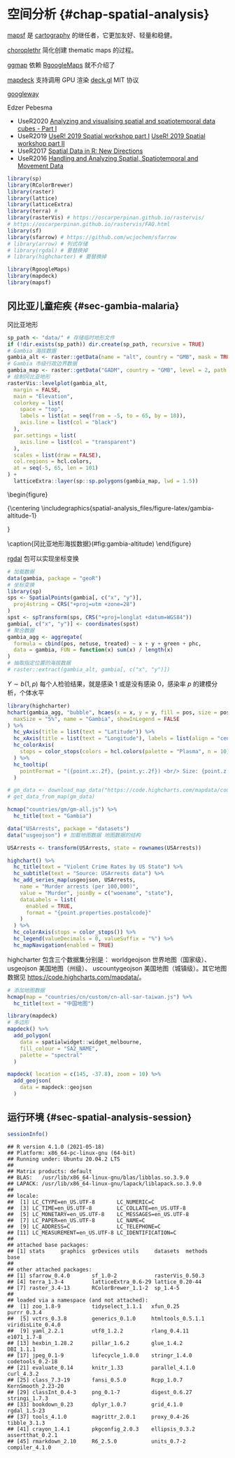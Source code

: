 # 空间分析  {#chap-spatial-analysis}

<!-- 
1. 静态可视化和动态可视化
1. Google 地图和开源地图服务需要介绍，国内的地图服务也需要介绍
1. 介绍空间基础对象，及其数据操作和分析

开源组织
Timothée Giraud 等创建的 [riatelab](https://github.com/riatelab/) 和 Edzer Pebesma 等创建的 [r-spatial](https://github.com/r-spatial/)


Robert Hijmans 开发的 [terra](https://github.com/rspatial/terra) 用以替代 [raster](https://github.com/rspatial/raster)，新的R包更加简洁、速度更快、功能更强。

mapedit
mapview
leaflet

Edzer Pebesma, Roger Bivand 著作 [Spatial Data Science with applications in R](https://www.r-spatial.org/book)
-->

[mapsf](https://github.com/riatelab/mapsf) 是 [cartography](https://github.com/riatelab/cartography/) 的继任者，它更加友好、轻量和稳健。

[choroplethr](https://github.com/trulia/choroplethr) 简化创建 thematic maps 的过程。

[ggmap](https://github.com/dkahle/ggmap) 依赖 [RgoogleMaps](https://github.com/markusloecher/rgooglemaps) 就不介绍了

[mapdeck](https://github.com/SymbolixAU/mapdeck) 支持调用 GPU 渲染
[deck.gl](https://github.com/visgl/deck.gl) MIT 协议

[googleway](https://github.com/SymbolixAU/googleway)


Edzer Pebesma

- UseR2020 [Analyzing and visualising spatial and spatiotemporal data cubes - Part I](https://edzer.github.io/UseR2020/)
- UseR2019 [UseR! 2019 Spatial workshop part I](https://edzer.github.io/UseR2019/part1.html) [UseR! 2019 Spatial workshop part II](https://edzer.github.io/UseR2019/part2.html)
- UseR2017 [Spatial Data in R: New Directions](https://edzer.github.io/UseR2017/)
- UseR2016 [Handling and Analyzing Spatial, Spatiotemporal and Movement Data](https://edzer.github.io/UseR2016/)


```r
library(sp)
library(RColorBrewer)
library(raster)
library(lattice)
library(latticeExtra)
library(terra) # 
library(rasterVis) # https://oscarperpinan.github.io/rastervis/
# https://oscarperpinan.github.io/rastervis/FAQ.html
library(sf)
library(sfarrow) # https://github.com/wcjochem/sfarrow
# library(arrow) # 列式存储
# library(rgdal) # 要替换掉
# library(highcharter) # 要替换掉
```



```r
library(RgoogleMaps)
library(mapdeck)
library(mapsf)
```

## 冈比亚儿童疟疾 {#sec-gambia-malaria}

冈比亚地形


```r
sp_path <- "data/" # 存储临时地形文件
if (!dir.exists(sp_path)) dir.create(sp_path, recursive = TRUE)
# Gambia 海拔数据
gambia_alt <- raster::getData(name = "alt", country = "GMB", mask = TRUE, path = sp_path)
# Gambia 市级行政边界数据
gambia_map <- raster::getData("GADM", country = "GMB", level = 2, path = sp_path)
# 绘制冈比亚地形
rasterVis::levelplot(gambia_alt,
  margin = FALSE,
  main = "Elevation",
  colorkey = list(
    space = "top",
    labels = list(at = seq(from = -5, to = 65, by = 10)),
    axis.line = list(col = "black")
  ),
  par.settings = list(
    axis.line = list(col = "transparent")
  ),
  scales = list(draw = FALSE),
  col.regions = hcl.colors,
  at = seq(-5, 65, len = 101)
) +
  latticeExtra::layer(sp::sp.polygons(gambia_map, lwd = 1.5))
```

\begin{figure}

{\centering \includegraphics{spatial-analysis_files/figure-latex/gambia-altitude-1} 

}

\caption{冈比亚地形海拔数据}(\#fig:gambia-altitude)
\end{figure}

[rgdal](https://rgdal.r-forge.r-project.org/) 包可以实现坐标变换


```r
# 加载数据
data(gambia, package = "geoR")
# 坐标变换
library(sp)
sps <- SpatialPoints(gambia[, c("x", "y")],
  proj4string = CRS("+proj=utm +zone=28")
)
spst <- spTransform(sps, CRS("+proj=longlat +datum=WGS84"))
gambia[, c("x", "y")] <- coordinates(spst)
# 聚合数据
gambia_agg <- aggregate(
  formula = cbind(pos, netuse, treated) ~ x + y + green + phc,
  data = gambia, FUN = function(x) sum(x) / length(x)
)
# 抽取指定位置的海拔数据
# raster::extract(gambia_alt, gambia[, c("x", "y")])
```

$Y \sim b(1,p)$ 每个人检验结果，就是感染 1 或是没有感染 0，感染率 $p$ 的建模分析，个体水平


```r
library(highcharter)
hchart(gambia_agg, "bubble", hcaes(x = x, y = y, fill = pos, size = pos),
  maxSize = "5%", name = "Gambia", showInLegend = FALSE
) %>%
  hc_yAxis(title = list(text = "Latitude")) %>%
  hc_xAxis(title = list(text = "Longitude"), labels = list(align = "center")) %>%
  hc_colorAxis(
    stops = color_stops(colors = hcl.colors(palette = "Plasma", n = 10))
  ) %>%
  hc_tooltip(
    pointFormat = "({point.x:.2f}, {point.y:.2f}) <br/> Size: {point.z:.2f}"
  )
```



```r
# gm_data <- download_map_data("https://code.highcharts.com/mapdata/countries/gm/gm-all.js")
# get_data_from_map(gm_data)

hcmap("countries/gm/gm-all.js") %>%
  hc_title(text = "Gambia")
```


```r
data("USArrests", package = "datasets")
data("usgeojson") # 加载地图数据 地图数据的结构

USArrests <- transform(USArrests, state = rownames(USArrests))

highchart() %>%
  hc_title(text = "Violent Crime Rates by US State") %>%
  hc_subtitle(text = "Source: USArrests data") %>%
  hc_add_series_map(usgeojson, USArrests,
    name = "Murder arrests (per 100,000)",
    value = "Murder", joinBy = c("woename", "state"),
    dataLabels = list(
      enabled = TRUE,
      format = "{point.properties.postalcode}"
    )
  ) %>%
  hc_colorAxis(stops = color_stops()) %>%
  hc_legend(valueDecimals = 0, valueSuffix = "%") %>%
  hc_mapNavigation(enabled = TRUE)
```

highcharter 包含三个数据集分别是： worldgeojson 世界地图（国家级）、 usgeojson 美国地图（州级）、  uscountygeojson 美国地图（城镇级）。其它地图数据见 <https://code.highcharts.com/mapdata/>。



```r
# 添加地图数据
hcmap(map = "countries/cn/custom/cn-all-sar-taiwan.js") %>%
  hc_title(text = "中国地图")
```



```r
library(mapdeck)
# 多边形
mapdeck() %>%
  add_polygon(
    data = spatialwidget::widget_melbourne, 
    fill_colour = "SA2_NAME",
    palette = "spectral"
  )

mapdeck( location = c(145, -37.8), zoom = 10) %>%
  add_geojson(
    data = mapdeck::geojson
  )
```





## 运行环境 {#sec-spatial-analysis-session}


```r
sessionInfo()
```

```
## R version 4.1.0 (2021-05-18)
## Platform: x86_64-pc-linux-gnu (64-bit)
## Running under: Ubuntu 20.04.2 LTS
## 
## Matrix products: default
## BLAS:   /usr/lib/x86_64-linux-gnu/blas/libblas.so.3.9.0
## LAPACK: /usr/lib/x86_64-linux-gnu/lapack/liblapack.so.3.9.0
## 
## locale:
##  [1] LC_CTYPE=en_US.UTF-8       LC_NUMERIC=C              
##  [3] LC_TIME=en_US.UTF-8        LC_COLLATE=en_US.UTF-8    
##  [5] LC_MONETARY=en_US.UTF-8    LC_MESSAGES=en_US.UTF-8   
##  [7] LC_PAPER=en_US.UTF-8       LC_NAME=C                 
##  [9] LC_ADDRESS=C               LC_TELEPHONE=C            
## [11] LC_MEASUREMENT=en_US.UTF-8 LC_IDENTIFICATION=C       
## 
## attached base packages:
## [1] stats     graphics  grDevices utils     datasets  methods   base     
## 
## other attached packages:
## [1] sfarrow_0.4.0       sf_1.0-2            rasterVis_0.50.3   
## [4] terra_1.3-4         latticeExtra_0.6-29 lattice_0.20-44    
## [7] raster_3.4-13       RColorBrewer_1.1-2  sp_1.4-5           
## 
## loaded via a namespace (and not attached):
##  [1] zoo_1.8-9          tidyselect_1.1.1   xfun_0.25          purrr_0.3.4       
##  [5] vctrs_0.3.8        generics_0.1.0     htmltools_0.5.1.1  viridisLite_0.4.0 
##  [9] yaml_2.2.1         utf8_1.2.2         rlang_0.4.11       e1071_1.7-8       
## [13] hexbin_1.28.2      pillar_1.6.2       glue_1.4.2         DBI_1.1.1         
## [17] jpeg_0.1-9         lifecycle_1.0.0    stringr_1.4.0      codetools_0.2-18  
## [21] evaluate_0.14      knitr_1.33         parallel_4.1.0     curl_4.3.2        
## [25] class_7.3-19       fansi_0.5.0        Rcpp_1.0.7         KernSmooth_2.23-20
## [29] classInt_0.4-3     png_0.1-7          digest_0.6.27      stringi_1.7.3     
## [33] bookdown_0.23      dplyr_1.0.7        grid_4.1.0         rgdal_1.5-23      
## [37] tools_4.1.0        magrittr_2.0.1     proxy_0.4-26       tibble_3.1.3      
## [41] crayon_1.4.1       pkgconfig_2.0.3    ellipsis_0.3.2     assertthat_0.2.1  
## [45] rmarkdown_2.10     R6_2.5.0           units_0.7-2        compiler_4.1.0
```

